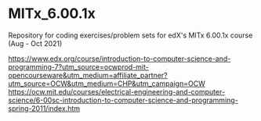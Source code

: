 # MITx_6.00.1x
Repository for coding exercises/problem sets for edX's MITx 6.00.1x course (Aug - Oct 2021)

https://www.edx.org/course/introduction-to-computer-science-and-programming-7?utm_source=ocwprod-mit-opencourseware&utm_medium=affiliate_partner?utm_source=OCW&utm_medium=CHP&utm_campaign=OCW 
https://ocw.mit.edu/courses/electrical-engineering-and-computer-science/6-00sc-introduction-to-computer-science-and-programming-spring-2011/index.htm
